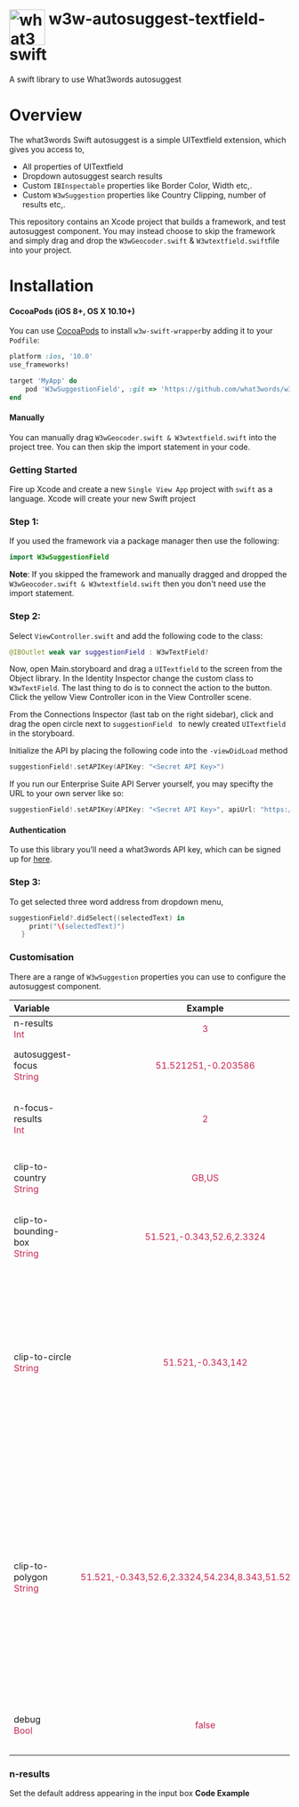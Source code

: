 # <img valign='top' src="https://what3words.com/assets/images/w3w_square_red.png" width="64" height="64" alt="what3words">&nbsp;w3w-autosuggest-textfield-swift

A swift library to use What3words autosuggest

# Overview

The what3words Swift autosuggest is a simple UITextfield extension, which gives you access to, 

* All properties of UITextfield
* Dropdown autosuggest search results 
* Custom `IBInspectable` properties like Border Color, Width etc,.
* Custom `W3wSuggestion` properties like Country Clipping, number of results etc,.

This repository contains an Xcode project that builds a framework, and test autosuggest component.  You may instead choose to skip the framework and simply drag and drop the `W3wGeocoder.swift` & `W3wtextfield.swift`file into your project.


# Installation

#### CocoaPods (iOS 8+, OS X 10.10+)

You can use [CocoaPods](http://cocoapods.org/) to install `w3w-swift-wrapper`by adding it to your `Podfile`:

```ruby
platform :ios, '10.0'
use_frameworks!

target 'MyApp' do
    pod 'W3wSuggestionField', :git => 'https://github.com/what3words/w3w-autosuggest-textfield-swift.git'
end
```

#### Manually

You can manually drag `W3wGeocoder.swift & W3wtextfield.swift` into the project tree.  You can then skip the import statement in your code.

### Getting Started
Fire up Xcode and create a new `Single View App` project with `swift` as a language. Xcode will create your new Swift project

### Step 1:

If you used the framework via a package manager then use the following:

```swift
import W3wSuggestionField
```

**Note**: If you skipped the framework and manually dragged and dropped the `W3wGeocoder.swift & W3wtextfield.swift` then you don't need use the import statement.


### Step 2:

Select `ViewController.swift` and add the following code to the class:

```swift
@IBOutlet weak var suggestionField : W3wTextField?
```

Now, open Main.storyboard and drag a `UITextfield` to the screen from the Object library. In the Identity Inspector change the custom class to `W3wTextField`. The last thing to do is to connect the action to the button. Click the yellow View Controller icon in the View Controller scene.

From the Connections Inspector (last tab on the right sidebar), click and drag the open circle next to `suggestionField ` to newly created `UITextfield` in the storyboard.

Initialize the API by placing the following code into the `-viewDidLoad` method

```swift
suggestionField!.setAPIKey(APIKey: "<Secret API Key>")
```
If you run our Enterprise Suite API Server yourself, you may specifty the URL to your own server like so:

```swift
suggestionField!.setAPIKey(APIKey: "<Secret API Key>", apiUrl: "https://api.yourserver.com")
```

#### Authentication

To use this library you’ll need a what3words API key, which can be signed up for [here](https://accounts.what3words.com/register?dev=true).


### Step 3:

To get selected three word address from dropdown menu, 

```swift
suggestionField?.didSelect{(selectedText) in
     print("\(selectedText)")
   }
```
### Customisation
There are a range of `W3wSuggestion` properties you can use to configure the autosuggest component.

| Variable      | Example           | Description  |
| :------------ |:-------------:| :-----|
| n-results<br><span style="color:#c7254e">Int</span>      | <span style="color:#c7254e">3</span> | number of results to return |
| autosuggest-focus<br><span style="color:#c7254e">String</span>       | <span style="color:#c7254e">51.521251,-0.203586</span>     |   comma separated lat/lng of point to focus on |
| n-focus-results<br><span style="color:#c7254e">Int</span>   | <span style="color:#c7254e">2</span>      |    the number of results within what is returned to apply the focus to |
| clip-to-country<br><span style="color:#c7254e">String</span>   | <span style="color:#c7254e">GB,US      |    confine results to a given country or comma separated list of countries |
| clip-to-bounding-box<br><span style="color:#c7254e">String</span>   | <span style="color:#c7254e">51.521,-0.343,52.6,2.3324</span>      |    Confine results to a bounding box specified using co-ordinates |
| clip-to-circle<br><span style="color:#c7254e">String</span>   | <span style="color:#c7254e">51.521,-0.343,142</span>      |    Restrict autosuggest results to a circle, specified by lat,lng,kilometres, where kilometres in the radius of the circle. For convenience, longitude is allowed to wrap around 180 degrees. For example 181 is equivalent to -179. |
| clip-to-polygon<br><span style="color:#c7254e">String</span>   | <span style="color:#c7254e">51.521,-0.343,52.6,2.3324,54.234,8.343,51.521,-0.343</span>    |    Restrict autosuggest results to a polygon, specified by a comma-separated list of lat,lng pairs. The polygon should be closed, i.e. the first element should be repeated as the last element; also the list should contain at least 4 entries. The API is currently limited to accepting up to 25 pairs. |
| debug<br><span style="color:#c7254e">Bool</span>   | <span style="color:#c7254e">false</span>      |    output information to console for debugging or throw error |

### n-results
Set the default address appearing in the input box
**Code Example**
